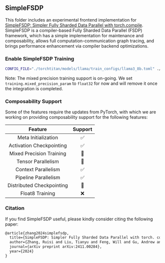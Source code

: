 ## SimpleFSDP

This folder includes an experimental frontend implementation for [SimpleFSDP: Simpler Fully Sharded Data Parallel with torch.compile](https://arxiv.org/abs/2411.00284). SimpleFSDP is a compiler-based Fully Sharded Data Parallel (FSDP) framework, which has a simple implementation for maintenance and composability, allows full computation-communication graph tracing, and brings performance enhancement via compiler backend optimizations.

### Enable SimpleFSDP Training

```bash
CONFIG_FILE="./torchtitan/models/llama/train_configs/llama3_8b.toml" ./run_train.sh --model.name llama3_simple_fsdp --training.compile --training.mixed_precision_param float32
```

Note: The mixed precision training support is on-going. We set `training.mixed_precision_param` to `float32` for now and will remove it once the integration is completed.

### Composability Support

Some of the features require the updates from PyTorch, with which we are working on providing composability support for the following features:

| Feature | Support |
| :--------: | :--------: |
|Meta Initialization| ✅ |
|Activation Checkpointing| ✅ |
|Mixed Precision Training| 🚧 |
|Tensor Parallelism| 🚧 |
|Context Parallelism| ✅ |
|Pipeline Parallelism| ✅ |
|Distributed Checkpointing| 🚧 |
|Float8 Training| ❌ |


### Citation

If you find SimpleFSDP useful, please kindly consider citing the following paper:

```latex
@article{zhang2024simplefsdp,
  title={SimpleFSDP: Simpler Fully Sharded Data Parallel with torch. compile},
  author={Zhang, Ruisi and Liu, Tianyu and Feng, Will and Gu, Andrew and Purandare, Sanket and Liang, Wanchao and Massa, Francisco},
  journal={arXiv preprint arXiv:2411.00284},
  year={2024}
}
```
